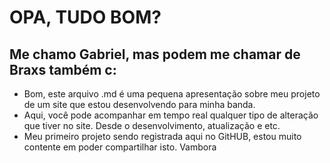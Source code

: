 # OPA, TUDO BOM?
## Me chamo Gabriel, mas podem me chamar de Braxs também c:

- Bom, este arquivo .md é uma pequena apresentação sobre meu projeto de um site que estou desenvolvendo para minha banda.
- Aqui, você pode acompanhar em tempo real qualquer tipo de alteração que tiver no site. Desde o desenvolvimento, atualização e etc.
- Meu primeiro projeto sendo registrada aqui no GitHUB, estou muito contente em poder compartilhar isto. Vambora